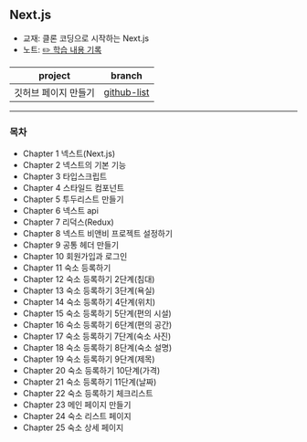 ## Next.js
- 교재: 클론 코딩으로 시작하는 Next.js
- 노트: [✏️ 학습 내용 기록](https://github.com/Juhye-Kim/practice-nextjs/issues)

project | branch
--|--
깃허브 페이지 만들기| [github-list](https://github.com/Juhye-Kim/practice-nextjs/tree/github-list)
---

### 목차
- Chapter 1 넥스트(Next.js)
- Chapter 2 넥스트의 기본 기능
- Chapter 3 타입스크립트
- Chapter 4 스타일드 컴포넌트
- Chapter 5 투두리스트 만들기
- Chapter 6 넥스트 api
- Chapter 7 리덕스(Redux)
- Chapter 8 넥스트 비앤비 프로젝트 설정하기
- Chapter 9 공통 헤더 만들기
- Chapter 10 회원가입과 로그인
- Chapter 11 숙소 등록하기
- Chapter 12 숙소 등록하기 2단계(침대)
- Chapter 13 숙소 등록하기 3단계(욕실)
- Chapter 14 숙소 등록하기 4단계(위치)
- Chapter 15 숙소 등록하기 5단계(편의 시설)
- Chapter 16 숙소 등록하기 6단계(편의 공간)
- Chapter 17 숙소 등록하기 7단계(숙소 사진)
- Chapter 18 숙소 등록하기 8단계(숙소 설명)
- Chapter 19 숙소 등록하기 9단계(제목)
- Chapter 20 숙소 등록하기 10단계(가격)
- Chapter 21 숙소 등록하기 11단계(날짜)
- Chapter 22 숙소 등록하기 체크리스트
- Chapter 23 메인 페이지 만들기
- Chapter 24 숙소 리스트 페이지
- Chapter 25 숙소 상세 페이지
